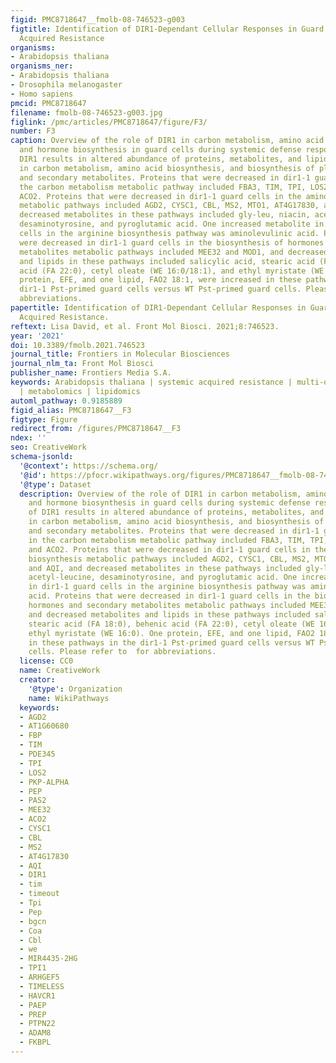 ```yaml
---
figid: PMC8718647__fmolb-08-746523-g003
figtitle: Identification of DIR1-Dependant Cellular Responses in Guard Cell Systemic
  Acquired Resistance
organisms:
- Arabidopsis thaliana
organisms_ner:
- Arabidopsis thaliana
- Drosophila melanogaster
- Homo sapiens
pmcid: PMC8718647
filename: fmolb-08-746523-g003.jpg
figlink: /pmc/articles/PMC8718647/figure/F3/
number: F3
caption: Overview of the role of DIR1 in carbon metabolism, amino acid biosynthesis,
  and hormone biosynthesis in guard cells during systemic defense response. Loss of
  DIR1 results in altered abundance of proteins, metabolites, and lipids involved
  in carbon metabolism, amino acid biosynthesis, and biosynthesis of plant hormones
  and secondary metabolites. Proteins that were decreased in dir1-1 guard cells in
  the carbon metabolism metabolic pathway included FBA3, TIM, TPI, LOS2, PKPα, and
  ACO2. Proteins that were decreased in dir1-1 guard cells in the amino acid biosynthesis
  metabolic pathways included AGD2, CYSC1, CBL, MS2, MTO1, AT4G17830, and AQI, and
  decreased metabolites in these pathways included gly-leu, niacin, acetyl-leucine,
  desaminotyrosine, and pyroglutamic acid. One increased metabolite in dir1-1 guard
  cells in the arginine biosynthesis pathway was aminolevulinic acid. Proteins that
  were decreased in dir1-1 guard cells in the biosynthesis of hormones and secondary
  metabolites metabolic pathways included MEE32 and MOD1, and decreased metabolites
  and lipids in these pathways included salicylic acid, stearic acid (FA 18:0), behenic
  acid (FA 22:0), cetyl oleate (WE 16:0/18:1), and ethyl myristate (WE 16:0). One
  protein, EFE, and one lipid, FAO2 18:1, were increased in these pathways in the
  dir1-1 Pst-primed guard cells versus WT Pst-primed guard cells. Please refer to  for
  abbreviations.
papertitle: Identification of DIR1-Dependant Cellular Responses in Guard Cell Systemic
  Acquired Resistance.
reftext: Lisa David, et al. Front Mol Biosci. 2021;8:746523.
year: '2021'
doi: 10.3389/fmolb.2021.746523
journal_title: Frontiers in Molecular Biosciences
journal_nlm_ta: Front Mol Biosci
publisher_name: Frontiers Media S.A.
keywords: Arabidopsis thaliana | systemic acquired resistance | multi-omics | proteomics
  | metabolomics | lipidomics
automl_pathway: 0.9185889
figid_alias: PMC8718647__F3
figtype: Figure
redirect_from: /figures/PMC8718647__F3
ndex: ''
seo: CreativeWork
schema-jsonld:
  '@context': https://schema.org/
  '@id': https://pfocr.wikipathways.org/figures/PMC8718647__fmolb-08-746523-g003.html
  '@type': Dataset
  description: Overview of the role of DIR1 in carbon metabolism, amino acid biosynthesis,
    and hormone biosynthesis in guard cells during systemic defense response. Loss
    of DIR1 results in altered abundance of proteins, metabolites, and lipids involved
    in carbon metabolism, amino acid biosynthesis, and biosynthesis of plant hormones
    and secondary metabolites. Proteins that were decreased in dir1-1 guard cells
    in the carbon metabolism metabolic pathway included FBA3, TIM, TPI, LOS2, PKPα,
    and ACO2. Proteins that were decreased in dir1-1 guard cells in the amino acid
    biosynthesis metabolic pathways included AGD2, CYSC1, CBL, MS2, MTO1, AT4G17830,
    and AQI, and decreased metabolites in these pathways included gly-leu, niacin,
    acetyl-leucine, desaminotyrosine, and pyroglutamic acid. One increased metabolite
    in dir1-1 guard cells in the arginine biosynthesis pathway was aminolevulinic
    acid. Proteins that were decreased in dir1-1 guard cells in the biosynthesis of
    hormones and secondary metabolites metabolic pathways included MEE32 and MOD1,
    and decreased metabolites and lipids in these pathways included salicylic acid,
    stearic acid (FA 18:0), behenic acid (FA 22:0), cetyl oleate (WE 16:0/18:1), and
    ethyl myristate (WE 16:0). One protein, EFE, and one lipid, FAO2 18:1, were increased
    in these pathways in the dir1-1 Pst-primed guard cells versus WT Pst-primed guard
    cells. Please refer to  for abbreviations.
  license: CC0
  name: CreativeWork
  creator:
    '@type': Organization
    name: WikiPathways
  keywords:
  - AGD2
  - AT1G60680
  - FBP
  - TIM
  - PDE345
  - TPI
  - LOS2
  - PKP-ALPHA
  - PEP
  - PAS2
  - MEE32
  - ACO2
  - CYSC1
  - CBL
  - MS2
  - AT4G17830
  - AQI
  - DIR1
  - tim
  - timeout
  - Tpi
  - Pep
  - bgcn
  - Coa
  - Cbl
  - we
  - MIR4435-2HG
  - TPI1
  - ARHGEF5
  - TIMELESS
  - HAVCR1
  - PAEP
  - PREP
  - PTPN22
  - ADAM8
  - FKBPL
---
```

